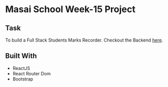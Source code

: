 # Masai School Week-15 Project

## Task

To build a Full Stack Students Marks Recorder. Checkout the Backend [here](https://github.com/karthikeyanranasthala/masai-week-15-backend).

## Built With

- ReactJS
- React Router Dom
- Bootstrap
